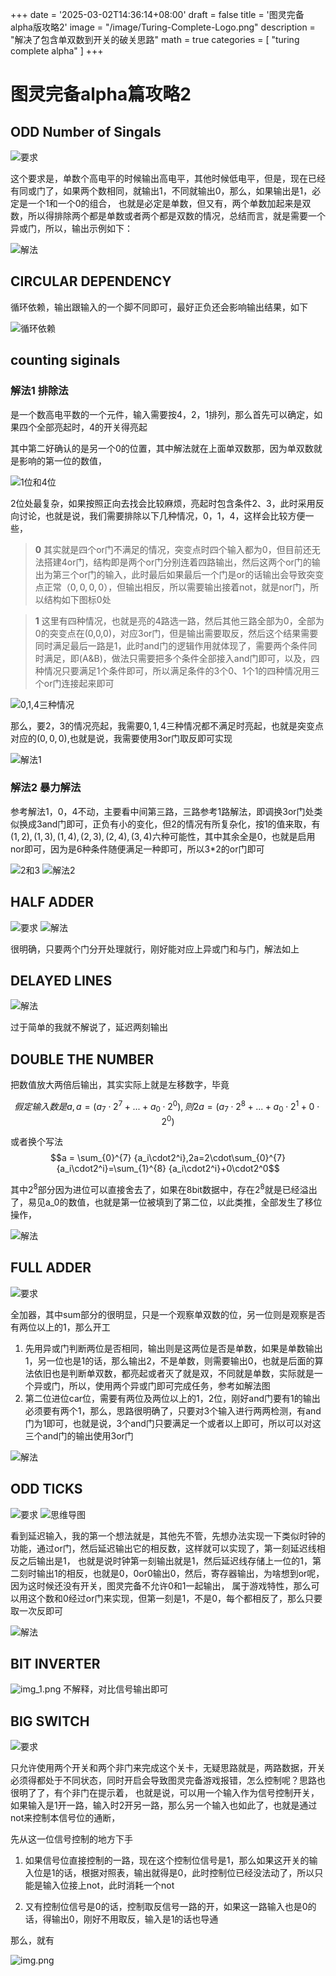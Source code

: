 +++
date = '2025-03-02T14:36:14+08:00'
draft = false
title = '图灵完备alpha版攻略2'
image = "/image/Turing-Complete-Logo.png"
description = "解决了包含单双数到开关的破关思路"
math = true
categories = [
    "turing complete alpha"
]
+++

# 图灵完备alpha篇攻略2

## ODD Number of Singals

![要求](odd-number-of-signals.png)

这个要求是，单数个高电平的时候输出高电平，其他时候低电平，但是，现在已经有同或门了，如果两个数相同，就输出1，不同就输出0，那么，如果输出是1，必定是一个1和一个0的组合，
也就是必定是单数，但又有，两个单数加起来是双数，所以得排除两个都是单数或者两个都是双数的情况，总结而言，就是需要一个异或门，所以，输出示例如下：

![解法](odd-number-of-signals-solve.png)

## CIRCULAR DEPENDENCY

循环依赖，输出跟输入的一个脚不同即可，最好正负还会影响输出结果，如下

![循环依赖](circular-dependency.png)

## counting siginals

### 解法1 排除法

是一个数高电平数的一个元件，输入需要按4，2，1排列，那么首先可以确定，如果四个全部亮起时，4的开关得亮起

其中第二好确认的是另一个0的位置，其中解法就在上面单双数那，因为单双数就是影响的第一位的数值，

![1位和4位](counting-signals-1-4.png)

2位处最复杂，如果按照正向去找会比较麻烦，亮起时包含条件2、3，此时采用反向讨论，也就是说，我们需要排除以下几种情况，0，1，4，这样会比较方便一些，

> **0** 其实就是四个or门不满足的情况，突变点时四个输入都为0，但目前还无法搭建4or门，结构即是两个or门分别连着四路输出，然后这两个or门的输出为第三个or门的输入，此时最后如果最后一个门是or的话输出会导致突变点正常$（0,0,0,0）$，但输出相反，所以需要输出接着not，就是nor门，所以结构如下图标0处

> **1** 这里有四种情况，也就是亮的4路选一路，然后其他三路全部为0，全部为0的突变点在(0,0,0)，对应3or门，但是输出需要取反，然后这个结果需要同时满足最后一路是1，此时and门的逻辑作用就体现了，需要两个条件同时满足，即(A&B)，做法只需要把多个条件全部接入and门即可，以及，四种情况只要满足1个条件即可，所以满足条件的3个0、1个1的四种情况用三个or门连接起来即可

![0,1,4三种情况](counting-signals-0-1-4-except.png)

那么，要2，3的情况亮起，我需要$0,1,4$三种情况都不满足时亮起，也就是突变点对应的$(0,0,0)$,也就是说，我需要使用3or门取反即可实现

![解法1](counting-signals-solve-1.png)

### 解法2 暴力解法

参考解法1，0，4不动，主要看中间第三路，三路参考1路解法，即调换3or门处类似换成3and门即可，正负有小的变化，但2的情况有所复杂化，按1的值来取，有
$(1,2),(1,3),(1,4),(2,3),(2,4),(3,4)$六种可能性，其中其余全是0，也就是启用nor即可，因为是6种条件随便满足一种即可，所以3*2的or门即可

![2和3](count-signals-solve-mid-2.png)
![解法2](counting-signals-solve-2.png)

## HALF ADDER

![要求](half-adder.png)
![解法](half-adder-solve.png)

很明确，只要两个门分开处理就行，刚好能对应上异或门和与门，解法如上

## DELAYED LINES

![解法](delayed-lines-solve.png)

过于简单的我就不解说了，延迟两刻输出

## DOUBLE THE NUMBER

把数值放大两倍后输出，其实实际上就是左移数字，毕竟

$$假定输入数是a,a=(a_7\cdot2^7+...+a_0\cdot2^0),则2a=(a_7\cdot2^8+...+a_0\cdot2^1+0\cdot2^0)$$

或者换个写法
$$a = \sum_{0}^{7} {a_i\cdot2^i},2a=2\cdot\sum_{0}^{7} {a_i\cdot2^i}=\sum_{1}^{8} {a_i\cdot2^i}+0\cdot2^0$$

其中$2^8$部分因为进位可以直接舍去了，如果在8bit数据中，存在$2^8$就是已经溢出了，易见a_0的数值，也就是第一位被填到了第二位，以此类推，全部发生了移位操作，

![解法](double-the-number.png)

## FULL ADDER

![要求](full-adder.png)

全加器，其中sum部分的很明显，只是一个观察单双数的位，另一位则是观察是否有两位以上的1，那么开工

1. 先用异或门判断两位是否相同，输出则是这两位是否是单数，如果是单数输出1，另一位也是1的话，那么输出2，不是单数，则需要输出0，也就是后面的算法依旧也是判断单双数，都亮起或者灭了就是双，不同就是单数，实际就是一个异或门，所以，使用两个异或门即可完成任务，参考如解法图
2. 第二位进位car位，需要有两位及两位以上的1，2位，刚好and门要有1的输出必须要有两个1，那么，思路很明确了，只要对3个输入进行两两检测，有and门为1即可，也就是说，3个and门只要满足一个或者以上即可，所以可以对这三个and门的输出使用3or门

![解法](full-adder-solve.png)

## ODD TICKS

![要求](odd-ticks.png)
![思维导图](oddticks-mindmap.png)

看到延迟输入，我的第一个想法就是，其他先不管，先想办法实现一下类似时钟的功能，通过or门，然后延迟输出它的相反数，这样就可以实现了，第一刻延迟线相反之后输出是1，
也就是说时钟第一刻输出就是1，然后延迟线存储上一位的1，第二刻时输出1的相反，也就是0，0or0输出0，然后，寄存器输出，为啥想到or呢，因为这时候还没有开关，图灵完备不允许0和1一起输出，
属于游戏特性，那么可以用这个数和0经过or门来实现，但第一刻是1，不是0，每个都相反了，那么只要取一次反即可

![解法](odd-ticks-solve.png)

## BIT INVERTER

![img_1.png](bit-inverter-solve.png)
不解释，对比信号输出即可

## BIG SWITCH

![要求](big-switch.png)

只允许使用两个开关和两个非门来完成这个关卡，无疑思路就是，两路数据，开关必须得都处于不同状态，同时开启会导致图灵完备游戏报错，怎么控制呢？思路也很明了了，有个非门在提示着，
也就是说，可以用一个输入作为信号控制开关，如果输入是1开一路，输入时2开另一路，那么另一个输入也如此了，也就是通过not来控制本信号位的通断，

先从这一位信号控制的地方下手
1. 如果信号位直接控制的一路，现在这个控制位信号是1，那么如果这开关的输入位是1的话，根据对照表，输出就得是0，此时控制位已经没法动了，所以只能是输入位接上not，此时消耗一个not

2. 又有控制位信号是0的话，控制取反信号一路的开，如果这一路输入也是0的话，得输出0，刚好不用取反，输入是1的话也导通

那么，就有

![img.png](big-switch-solve.png)

